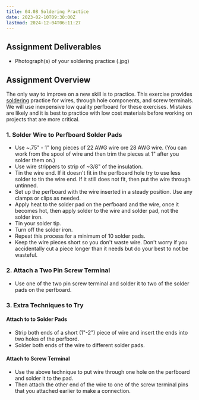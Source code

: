 ```yaml
---
title: 04.08 Soldering Practice
date: 2023-02-10T09:30:00Z
lastmod: 2024-12-04T06:11:27
---
```


## Assignment Deliverables

- Photograph(s) of your soldering practice (.jpg)

## Assignment Overview

The only way to improve on a new skill is to practice. This exercise provides [soldering](../../../../electronics/soldering.md) practice for wires, through hole components, and screw terminals. We will use inexpensive low quality perfboard for these exercises. Mistakes are likely and it is best to practice with low cost materials before working on projects that are more critical.

### 1. Solder Wire to Perfboard Solder Pads

- Use ~.75" - 1" long pieces of 22 AWG wire ore 28 AWG wire. (You can work from the spool of wire and then trim the pieces at 1" after you solder them on.)
- Use wire strippers to strip of ~3/8" of the insulation.
- Tin the wire end. If it doesn't fit in the perfboard hole try to use less solder to tin the wire end. If it still does not fit, then put the wire through untinned.
- Set up the perfboard with the wire inserted in a steady position. Use any clamps or clips as needed.
- Apply heat to the solder pad on the perfboard and the wire, once it becomes hot, then apply solder to the wire and solder pad, not the solder iron.
- Tin your solder tip.
- Turn off the solder iron.
- Repeat this process for a minimum of 10 solder pads.
- Keep the wire pieces short so you don't waste wire. Don't worry if you accidentally cut a piece longer than it needs but do your best to not be wasteful.

### 2. Attach a Two Pin Screw Terminal

- Use one of the two pin screw terminal and solder it to two of the solder pads on the perfboard.

### 3. Extra Techniques to Try

#### Attach to to Solder Pads

- Strip both ends of a short (1"-2") piece of wire and insert the ends into two holes of the perfbord.
- Solder both ends of the wire to different solder pads.

#### Attach to Screw Terminal

- Use the above technique to put wire through one hole on the perfboard and solder it to the pad.
- Then attach the other end of the wire to one of the screw terminal pins that you attached earlier to make a connection.

